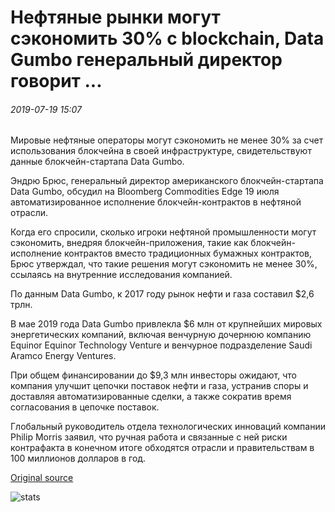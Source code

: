 # Нефтяные рынки могут сэкономить 30% с blockchain, Data Gumbo генеральный директор говорит ...

###### 2019-07-19 15:07

Мировые нефтяные операторы могут сэкономить не менее 30% за счет использования блокчейна в своей инфраструктуре, свидетельствуют данные блокчейн-стартапа Data Gumbo.

Эндрю Брюс, генеральный директор американского блокчейн-стартапа Data Gumbo, обсудил на Bloomberg Commodities Edge 19 июля автоматизированное исполнение блокчейн-контрактов в нефтяной отрасли.

Когда его спросили, сколько игроки нефтяной промышленности могут сэкономить, внедряя блокчейн-приложения, такие как блокчейн-исполнение контрактов вместо традиционных бумажных контрактов, Брюс утверждал, что такие решения могут сэкономить не менее 30%, ссылаясь на внутренние исследования компанией.

По данным Data Gumbo, к 2017 году рынок нефти и газа составил $2,6 трлн.

В мае 2019 года Data Gumbo привлекла $6 млн от крупнейших мировых энергетических компаний, включая венчурную дочернюю компанию Equinor Equinor Technology Venture и венчурное подразделение Saudi Aramco Energy Ventures.

При общем финансировании до $9,3 млн инвесторы ожидают, что компания улучшит цепочки поставок нефти и газа, устранив споры и доставляя автоматизированные сделки, а также сократив время согласования в цепочке поставок.

Глобальный руководитель отдела технологических инноваций компании Philip Morris заявил, что ручная работа и связанные с ней риски контрафакта в конечном итоге обходятся отрасли и правительствам в 100 миллионов долларов в год.

[Original source](https://cointelegraph.com/news/oil-markets-could-save-30-with-blockchain-data-gumbo-ceo-says)

![stats](https://c.statcounter.com/11760860/0/a89fa40b/1/ "stats")